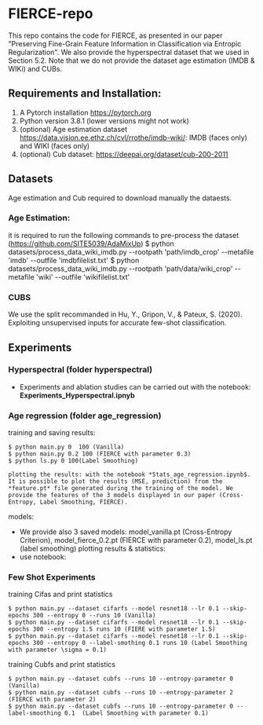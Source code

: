 # FIERCE-repo
This repo contains the code for FIERCE, as presented in our paper "Preserving Fine-Grain Feature Information in
Classification via Entropic Regularization". We also provide the hyperspectral dataset that we used in Section 5.2. Note that we do not provide the dataset age estimation (IMDB & WIKi) and CUBs.

## Requirements and Installation:
1. A Pytorch installation https://pytorch.org
2. Python version 3.8.1 (lower versions might not work)
3. (optional) Age estimation dataset https://data.vision.ee.ethz.ch/cvl/rrothe/imdb-wiki/: IMDB (faces only) and WIKI (faces only)
4. (optional) Cub dataset: https://deepai.org/dataset/cub-200-2011

## Datasets
Age estimation and Cub required to download manually the dataests.

### Age Estimation:
it is required to run the following commands to pre-process the dataset (https://github.com/SITE5039/AdaMixUp)
$ python datasets/process_data_wiki_imdb.py --rootpath 'path/imdb_crop' --metafile 'imdb' --outfile  'imdbfilelist.txt'
$ python datasets/process_data_wiki_imdb.py --rootpath 'path/data/wiki_crop' --metafile 'wiki' --outfile  'wikifilelist.txt'

### CUBS
We use the split recommanded in Hu, Y., Gripon, V., & Pateux, S. (2020). Exploiting unsupervised inputs for accurate few-shot classification.

## Experiments

### Hyperspectral (folder **hyperspectral**)
- Experiments and ablation studies can be carried out with the notebook: **Experiments_Hyperspectral.ipnyb**

### Age regression (folder **age_regression**)
training and saving results:
```
$ python main.py 0  100 (Vanilla)
$ python main.py 0.2 100 (FIERCE with parameter 0.3)
$ python ls.py 0 100(Label Smoothing)

plotting the results: with the notebook *Stats_age_regression.ipynb$. It is possible to plot the results (MSE, prediction) from the *feature.pt* file generated during the training of the model. We provide the features of the 3 models displayed in our paper (Cross-Entropy, Label Smoothing, FIERCE).
```
models:
- We provide also 3 saved models: model_vanilla.pt (Cross-Entropy Criterion), model_fierce_0.2.pt (FIERCE with parameter 0.2), model_ls.pt (label smoothing)
plotting results & statistics:
- use notebook:


### Few Shot Experiments
training Cifas and print statistics
```
$ python main.py --dataset cifarfs --model resnet18 --lr 0.1 --skip-epochs 300 --entropy 0 --runs 10 (Vanilla)
$ python main.py --dataset cifarfs --model resnet18 --lr 0.1 --skip-epochs 300 --entropy 1.5 runs 10 (FIERE with parameter 1.5)
$ python main.py --dataset cifarfs --model resnet18 --lr 0.1 --skip-epochs 300 --entropy 0 --label-smothing 0.1 runs 10 (Label Smoothing with parameter \sigma = 0.1)
```
training Cubfs and print statistics
```
$ python main.py --dataset cubfs --runs 10 --entropy-parameter 0 (Vanilla)
$ python main.py --dataset cubfs --runs 10 --entropy-parameter 2 (FIERCE with parameter 2)
$ python main.py --dataset cubfs --runs 10 --entropy-parameter 0 --label-smoothing 0.1  (Label Smoothing with parameter 0.1)
```
